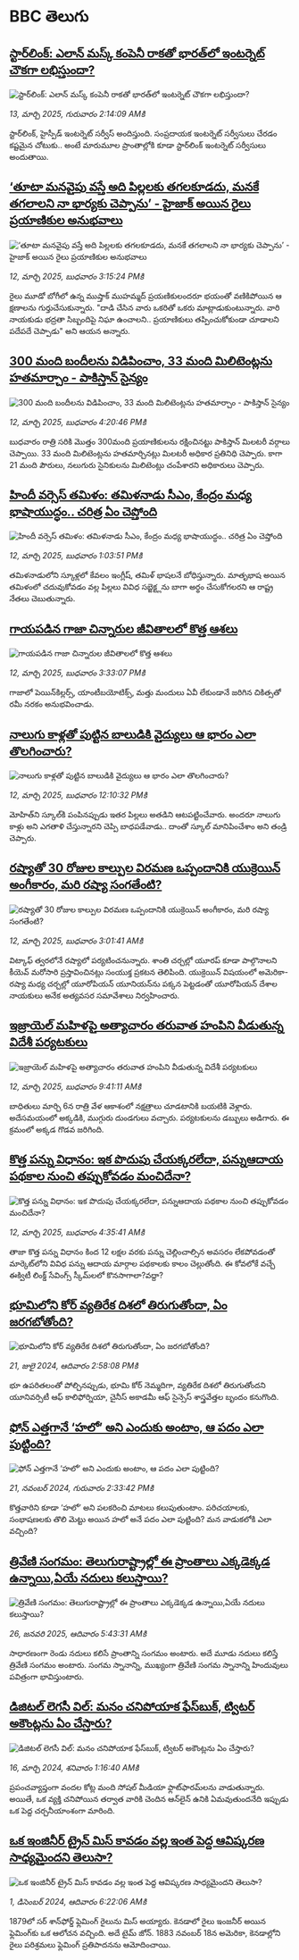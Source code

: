 # BBC తెలుగు## [స్టార్‌లింక్: ఎలాన్ మస్క్ కంపెనీ రాకతో భారత్‌లో ఇంటర్నెట్ చౌకగా లభిస్తుందా?](https://www.bbc.com/telugu/articles/c80y1ezk35no?at_campaign=githubrss)![స్టార్‌లింక్: ఎలాన్ మస్క్ కంపెనీ రాకతో భారత్‌లో ఇంటర్నెట్ చౌకగా లభిస్తుందా?](https://ichef.bbci.co.uk/ace/standard/240/cpsprodpb/f4c9/live/fef8c9f0-ffac-11ef-97d7-23ef42ff1fc7.jpg)_13, మార్చి 2025, గురువారం 2:14:09 AMకి_స్టార్‌లింక్, హైస్పీడ్ ఇంటర్నెట్ సర్వీస్ అందిస్తుంది. సంప్రదాయక ఇంటర్నెట్ సర్వీసులు చేరడం కష్టమైన చోటుకు.. అంటే మారుమూల ప్రాంతాల్లోకి కూడా స్టార్‌లింక్ ఇంటర్నెట్ సర్వీసులు అందుతాయి.## [‘తూటా మనవైపు వస్తే అది పిల్లలకు తగలకూడదు, మనకే తగలాలని నా భార్యకు చెప్పాను’ - హైజాక్ అయిన రైలు ప్రయాణికుల అనుభవాలు](https://www.bbc.com/telugu/articles/c3w17wv78y7o?at_campaign=githubrss)![‘తూటా మనవైపు వస్తే అది పిల్లలకు తగలకూడదు, మనకే తగలాలని నా భార్యకు చెప్పాను’ - హైజాక్ అయిన రైలు ప్రయాణికుల అనుభవాలు](https://ichef.bbci.co.uk/ace/standard/240/cpsprodpb/67f5/live/d129d8c0-ff4d-11ef-a8b1-950887ddc6e5.jpg)_12, మార్చి 2025, బుధవారం 3:15:24 PMకి_రైలు మూడో బోగీలో ఉన్న ముష్తాక్ ముహమ్మద్ ప్రయణికులందరూ భయంతో వణికిపోయిన ఆ క్షణాలను గుర్తుచేసుకున్నారు.
"దాడి చేసిన వారు ఒకరితో ఒకరు మాట్లాడుకుంటున్నారు. వారి నాయకుడు భద్రతా సిబ్బందిపై నిఘా ఉంచాలని.. ప్రయాణికులు తప్పించుకోకుండా చూడాలని పదేపదే చెప్పాడు" అని ఆయన అన్నారు.## [300 మంది బందీలను విడిపించాం, 33 మంది మిలిటెంట్లను హతమార్చాం - పాకిస్తాన్ సైన్యం](https://www.bbc.com/telugu/articles/cz618v20v8xo?at_campaign=githubrss)![300 మంది బందీలను విడిపించాం, 33 మంది మిలిటెంట్లను హతమార్చాం - పాకిస్తాన్ సైన్యం](https://ichef.bbci.co.uk/ace/standard/240/cpsprodpb/6f8c/live/148f9ea0-ff5e-11ef-8c3d-b7dcc7510cb1.jpg)_12, మార్చి 2025, బుధవారం 4:20:46 PMకి_బుధవారం రాత్రి సరికి మొత్తం 300మంది ప్రయాణికులను రక్షించినట్టు పాకిస్తాన్ మిలటరీ వర్గాలు చెప్పాయి. 33 మంది మిలిటెంట్లను హతమార్చినట్లు మిలటరీ అధికార ప్రతినిధి చెప్పారు. కాగా 21 మంది పౌరులు, నలుగురు సైనికులను మిలిటెంట్లు చంపేశారని అధికారులు చెప్పారు.## [హిందీ వర్సెస్ తమిళం: తమిళనాడు సీఎం, కేంద్రం మధ్య భాషాయుద్ధం.. చరిత్ర ఏం చెప్తోంది](https://www.bbc.com/telugu/articles/ce8vqrmzme9o?at_campaign=githubrss)![హిందీ వర్సెస్ తమిళం: తమిళనాడు సీఎం, కేంద్రం మధ్య భాషాయుద్ధం.. చరిత్ర ఏం చెప్తోంది](https://ichef.bbci.co.uk/ace/standard/240/cpsprodpb/2285/live/fa6a0cc0-ff2d-11ef-a8b1-950887ddc6e5.jpg)_12, మార్చి 2025, బుధవారం 1:03:51 PMకి_తమిళనాడులోని స్కూళ్లలో కేవలం ఇంగ్లీష్, తమిళ్ భాషలనే బోధిస్తున్నారు. మాతృభాష అయిన తమిళంలో చదువుకోవడం వల్ల పిల్లలు వివిధ సబ్జెక్ట్లను బాగా అర్థం చేసుకోగలరని ఆ రాష్ట్ర నేతలు చెబుతున్నారు.## [గాయపడిన గాజా చిన్నారుల జీవితాలలో కొత్త ఆశలు](https://www.bbc.com/telugu/articles/c62kr37rpgko?at_campaign=githubrss)![గాయపడిన గాజా చిన్నారుల జీవితాలలో కొత్త ఆశలు](https://ichef.bbci.co.uk/ace/standard/240/cpsprodpb/1ef3/live/91e08c10-ff55-11ef-a8b1-950887ddc6e5.jpg)_12, మార్చి 2025, బుధవారం 3:33:07 PMకి_గాజాలో పెయిన్‌కిల్లర్స్, యాంటీబయోటిక్స్, మత్తు మందులు ఏవీ లేకుండానే జరిగిన చికిత్సతో రమీ నరకం అనుభవించాడు.## [నాలుగు కాళ్లతో పుట్టిన బాలుడికి వైద్యులు ఆ భారం ఎలా తొలగించారు?](https://www.bbc.com/telugu/articles/c8j0w4y9vx8o?at_campaign=githubrss)![నాలుగు కాళ్లతో పుట్టిన బాలుడికి వైద్యులు ఆ భారం ఎలా తొలగించారు?](https://ichef.bbci.co.uk/ace/standard/240/cpsprodpb/5ff7/live/48b71360-ff32-11ef-8bc4-0f1da5ca8de4.png)_12, మార్చి 2025, బుధవారం 12:10:32 PMకి_మోహిత్‌ని స్కూల్‌కి పంపినప్పుడు ఇతర పిల్లలు అతడిని ఆటపట్టించేవారు. అందరూ నాలుగు కాళ్లు అని  ఎగతాళి చేస్తున్నారని చెప్పి బాధపడేవాడు.. దాంతో స్కూల్ మానిపించేశాం అని తండ్రి చెప్పారు.## [రష్యాతో 30 రోజుల కాల్పుల విరమణ ఒప్పందానికి యుక్రెయిన్ అంగీకారం, మరి రష్యా సంగతేంటి?](https://www.bbc.com/telugu/articles/cp8v4pnn64ro?at_campaign=githubrss)![రష్యాతో 30 రోజుల కాల్పుల విరమణ ఒప్పందానికి యుక్రెయిన్ అంగీకారం, మరి రష్యా సంగతేంటి?](https://ichef.bbci.co.uk/ace/standard/240/cpsprodpb/56f4/live/a3ac4aa0-fee8-11ef-b50e-9d086302645f.jpg)_12, మార్చి 2025, బుధవారం 3:01:41 AMకి_విట్కాఫ్ త్వరలోనే రష్యాలో పర్యటించనున్నారు. శాంతి చర్చల్లో యూరప్ కూడా పాల్గొనాలని కీయెవ్ మరోసారి ప్రస్తావించినట్లు సంయుక్త ప్రకటన తెలిపింది.
యుక్రెయిన్ విషయంలో అమెరికా- రష్యా మధ్య చర్చల్లో యూరోపియన్ యూనియన్‌ను పక్కన పెట్టడంతో యూరోపియన్ దేశాల నాయకులు అనేక అత్యవసర సమావేశాలు నిర్వహించారు.## [ఇజ్రాయెల్ మహిళపై అత్యాచారం తరువాత హంపిని వీడుతున్న విదేశీ పర్యటకులు](https://www.bbc.com/telugu/articles/c5y092yj5jyo?at_campaign=githubrss)![ఇజ్రాయెల్ మహిళపై అత్యాచారం తరువాత హంపిని వీడుతున్న విదేశీ పర్యటకులు](https://ichef.bbci.co.uk/ace/standard/240/cpsprodpb/bc71/live/5a181f50-fe6f-11ef-a8b1-950887ddc6e5.jpg)_12, మార్చి 2025, బుధవారం 9:41:11 AMకి_బాధితులు మార్చి 6న రాత్రి వేళ ఆకాశంలో నక్షత్రాలు చూడటానికి బయటికి వెళ్లారు. అదేసమయంలో అక్కడికి, ముగ్గురు దుండగులు వచ్చారు. పర్యటకులను డబ్బులు అడిగారు. ఈ క్రమంలో అక్కడ గొడవ జరిగింది.## [కొత్త పన్ను విధానం: ఇక పొదుపు చేయక్కరలేదా, పన్నుఆదాయ పథకాల నుంచి తప్పుకోవడం మంచిదేనా?](https://www.bbc.com/telugu/articles/cj679yj755lo?at_campaign=githubrss)![కొత్త పన్ను విధానం: ఇక పొదుపు చేయక్కరలేదా, పన్నుఆదాయ పథకాల నుంచి తప్పుకోవడం మంచిదేనా?](https://ichef.bbci.co.uk/ace/standard/240/cpsprodpb/6f0f/live/4c9df550-fe94-11ef-8c3d-b7dcc7510cb1.jpg)_12, మార్చి 2025, బుధవారం 4:35:41 AMకి_తాజా కొత్త పన్ను విధానం కింద 12 లక్షల వరకు పన్ను చెల్లించాల్సిన అవసరం లేకపోవడంతో  మార్కెట్‌లోని వివిధ పన్ను ఆదాయ మార్గాల పథకాలకు కాలం చెల్లుతోంది. ఈ కోవలోకే వచ్చే ఈక్విటీ లింక్డ్ సేవింగ్స్ స్కీమ్‌లలో కొనసాగాలా?వద్దా?## [భూమిలోని కోర్ వ్యతిరేక దిశలో తిరుగుతోందా, ఏం జరగబోతోంది?](https://www.bbc.com/telugu/articles/crgr7rnd7g4o?at_campaign=githubrss)![భూమిలోని కోర్ వ్యతిరేక దిశలో తిరుగుతోందా, ఏం జరగబోతోంది?](https://ichef.bbci.co.uk/ace/standard/240/cpsprodpb/cc28/live/4457bc00-3ec3-11ef-b2f4-77406157b906.jpg)_21, జులై 2024, ఆదివారం 2:58:08 PMకి_భూ ఉపరితలంతో పోల్చినప్పుడు, భూమి కోర్ నెమ్మదిగా, వ్యతిరేక దిశలో తిరుగుతోందని యూనివర్సిటీ ఆఫ్ కాలిఫోర్నియా, చైనీస్ అకాడమీ ఆఫ్ సైన్సెస్‌ శాస్త్రవేత్తల బృందం కనుగొంది.## [ఫోన్ ఎత్తగానే ‘హలో’ అని ఎందుకు అంటాం, ఆ పదం ఎలా పుట్టింది?](https://www.bbc.com/telugu/articles/cgj7x7gdjq4o?at_campaign=githubrss)![ఫోన్ ఎత్తగానే ‘హలో’ అని ఎందుకు అంటాం, ఆ పదం ఎలా పుట్టింది?](https://ichef.bbci.co.uk/ace/standard/240/cpsprodpb/0618/live/7a20ebb0-a807-11ef-b21e-5359bd56d02f.jpg)_21, నవంబర్ 2024, గురువారం 2:33:42 PMకి_కొత్తవారిని కూడా ‘హలో’ అని పలకరించి మాటలు కలుపుతుంటాం.  పరిచయాలకు, సంభాషణలకు తొలి మెట్టు అయిన హలో అనే పదం ఎలా పుట్టింది? మన వాడుకలోకి ఎలా వచ్చింది?## [త్రివేణి సంగమం: తెలుగురాష్ట్రాల్లో ఈ ప్రాంతాలు ఎక్కడెక్కడ ఉన్నాయి,ఏయే నదులు కలుస్తాయి? ](https://www.bbc.com/telugu/articles/cz7elrr17jeo?at_campaign=githubrss)![త్రివేణి సంగమం: తెలుగురాష్ట్రాల్లో ఈ ప్రాంతాలు ఎక్కడెక్కడ ఉన్నాయి,ఏయే నదులు కలుస్తాయి? ](https://ichef.bbci.co.uk/ace/standard/240/cpsprodpb/9dad/live/7f50e780-da42-11ef-a37f-eba91255dc3d.jpg)_26, జనవరి 2025, ఆదివారం 5:43:31 AMకి_సాధారణంగా రెండు నదులు కలిసే ప్రాంతాన్ని సంగమం అంటారు. అదే మూడు నదులు కలిస్తే త్రివేణి సంగమం అంటారు. సంగమ స్నానాన్ని, ముఖ్యంగా త్రివేణి సంగమ స్నానాన్ని హిందువులు పవిత్రంగా భావిస్తుంటారు.## [డిజిటల్ లెగసీ విల్: మనం చనిపోయాక ఫేస్‌బుక్, ట్విటర్‌ అకౌంట్లను ఏం చేస్తారు?](https://www.bbc.com/telugu/articles/cx0zl1qeyq2o?at_campaign=githubrss)![డిజిటల్ లెగసీ విల్: మనం చనిపోయాక ఫేస్‌బుక్, ట్విటర్‌ అకౌంట్లను ఏం చేస్తారు?](https://ichef.bbci.co.uk/ace/standard/240/cpsprodpb/bea2/live/2323ffd0-e2d4-11ee-9410-0f893255c2a0.jpg)_16, మార్చి 2024, శనివారం 1:16:40 AMకి_ప్రపంచవ్యాప్తంగా వందల కోట్ల మంది సోషల్ మీడియా ఫ్లాట్‌ఫారమ్‌లను వాడుతున్నారు. అయితే, ఒక వ్యక్తి చనిపోయిన తర్వాత వారికి చెందిన ఆన్‌లైన్ ఉనికి ఏమవుతుందనేది ఇప్పుడు ఒక పెద్ద చర్చనీయాంశంగా మారింది.## [ఒక ఇంజినీర్ ట్రైన్ మిస్ కావడం వల్ల ఇంత పెద్ద ఆవిష్కరణ సాధ్యమైందని తెలుసా?](https://www.bbc.com/telugu/articles/c774y4mdrgdo?at_campaign=githubrss)![ఒక ఇంజినీర్ ట్రైన్ మిస్ కావడం వల్ల ఇంత పెద్ద ఆవిష్కరణ సాధ్యమైందని తెలుసా?](https://ichef.bbci.co.uk/ace/standard/240/cpsprodpb/d07c/live/d2f92490-ab19-11ef-8264-5f9791599833.jpg)_1, డిసెంబర్ 2024, ఆదివారం 6:22:06 AMకి_1879లో సర్ శాన్‌ఫోర్డ్ ఫ్లెమింగ్ రైలును మిస్ అయ్యారు. కెనడాలో రైలు ఇంజనీర్ అయిన ఫ్లెమింగ్‌కు ఒక ఆలోచన వచ్చింది. అదే టైమ్ జోన్‌. 
1883 నవంబర్ 18న అమెరికా, కెనడాల్లోని రైలు పరిశ్రమలు ఫ్లెమింగ్ ప్రతిపాదనను ఆమోదించాయి.